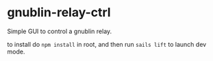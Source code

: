 gnublin-relay-ctrl
==================

Simple GUI to control a gnublin relay.

to install do `npm install` in root, and then run `sails lift` to launch dev mode.

